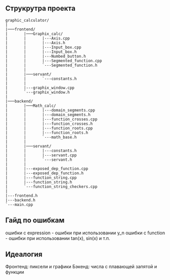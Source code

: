 ## Струкрутра проекта

```console
graphic_calculator/
|
|───frontend/
|       |───Graphix_calc/
|       |       |---Axis.cpp
|       |       |---Axis.h
|       |       |---Input_box.cpp
|       |       |---Input_box.h
|       |       |---Numbed_button.h
|       |       |---Segmented_function.cpp
|       |       `---Segmented_function.h
|       |
|       |───servant/
|       |       `---constants.h
|       |
|       |---graphix_window.cpp
|       `---graphix_window.h
|
|───backend/
|       |───Math_calc/ 
|       |       |---domain_segments.cpp
|       |       |---domain_segments.h
|       |       |---function_crosses.cpp
|       |       |---function_crosses.h
|       |       |---function_roots.cpp
|       |       |---function_roots.h
|       |       `---math_base.h
|       |
|       |───servant/
|       |       |---constants.h
|       |       |---servant.cpp
|       |       `---servant.h
|       |
|       |---exposed_dep_function.cpp
|       |---exposed_dep_function.h
|       |---function_string.cpp
|       |---function_string.h
|       `---function_string_checkers.cpp
|
|---frontend.h
|---backend.h
`---main.cpp

```

## Гайд по ошибкам

ошибки с expression - ошибки при использовании y_n
ошибки с function - ошибки при использовании tan(x), sin(x) и т.п.

## Идеалогия

Фронтенд: пиксели и графики
Бэкенд: числа с плавающей запятой и функции
